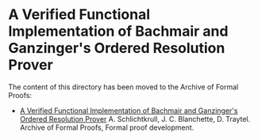 # A Verified Functional Implementation of Bachmair and Ganzinger's Ordered Resolution Prover #

The content of this directory has been moved to the Archive of Formal Proofs:

* [A Verified Functional Implementation of Bachmair and Ganzinger's Ordered Resolution Prover](https://devel.isa-afp.org/entries/Functional_Ordered_Resolution_Prover.shtml)
  A. Schlichtkrull, J. C. Blanchette, D. Traytel.
  Archive of Formal Proofs, Formal proof development.
